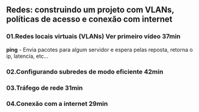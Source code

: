 ## Redes: construindo um projeto com VLANs, políticas de acesso e conexão com internet

<h3>01.Redes locais virtuais (VLANs) Ver primeiro vídeo 37min</h3>

<p><b>ping</b> - Envia pacotes para algum servidor e espera pelas reposta, retorna o ip, latencia, etc...</p>


<h3>02.Configurando subredes de modo eficiente 42min </h3>
<h3>03.Tráfego de rede 31min</h3>
<h3>04.Conexão com a internet 29min</h3>

